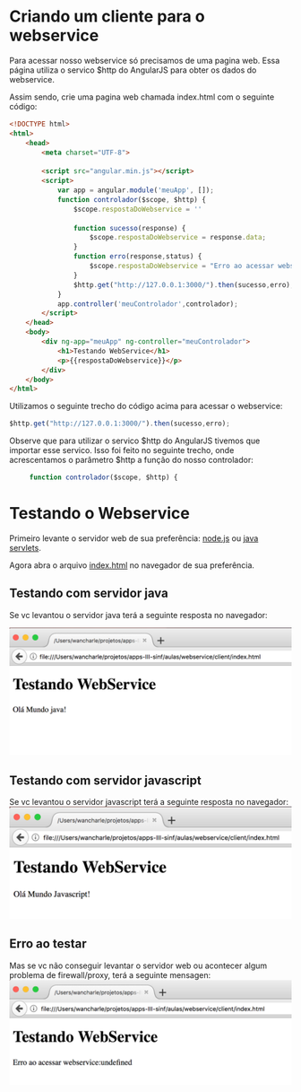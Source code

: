 
# Criando um cliente para o webservice

Para acessar nosso webservice só precisamos de uma pagina web. Essa página utiliza o servico $http do AngularJS para obter os dados do webservice.

Assim sendo, crie uma pagina web chamada index.html com o seguinte código:

```HTML
<!DOCTYPE html>
<html>
    <head>
        <meta charset="UTF-8">

        <script src="angular.min.js"></script>
        <script>
            var app = angular.module('meuApp', []);
            function controlador($scope, $http) {
                $scope.respostaDoWebservice = '' 
                
                function sucesso(response) {
                    $scope.respostaDoWebservice = response.data;
                }
                function erro(response,status) {
                    $scope.respostaDoWebservice = "Erro ao acessar webservice:" + response.statusText + status;
                }
                $http.get("http://127.0.0.1:3000/").then(sucesso,erro);
            }
            app.controller('meuControlador',controlador);
        </script>
    </head>
    <body>
        <div ng-app="meuApp" ng-controller="meuControlador">
            <h1>Testando WebService</h1>
            <p>{{respostaDoWebservice}}</p>
        </div>
    </body>
</html>
```

Utilizamos o seguinte trecho do código acima para acessar o webservice:
```javascript 
$http.get("http://127.0.0.1:3000/").then(sucesso,erro);
```

Observe que para utilizar o servico $http do AngularJS tivemos que importar esse servico. Isso foi feito no seguinte trecho, onde acrescentamos o parâmetro $http a função do nosso controlador:
```javascript 
     function controlador($scope, $http) {
```



# Testando o Webservice

Primeiro levante o servidor web de sua preferência: [node.js](../server/node/) ou [java servlets](../server/java).


Agora abra o arquivo [index.html](index.html) no navegador de sua preferência.


## Testando com servidor java
Se vc levantou o servidor java terá a seguinte resposta no navegador:

![java](screenshot-java.png)

## Testando com servidor javascript
Se vc levantou o servidor javascript terá a seguinte resposta no navegador:
![javascript](screenshot-node.png)

## Erro ao testar
Mas se vc não conseguir levantar o servidor web ou acontecer algum problema de firewall/proxy, terá a seguinte mensagen:
![java](screenshot-erro.png)

